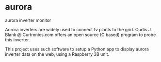 # aurora
aurora inverter monitor 

Aurora inverters are widely used to connect fv plants to the grid.
Curtis J. Blank @ Curtronics.com offers an open source (C based) program to probe this inverter.

This project uses such software to setup a Python app to display aurora inverter data on the web, using a Raspberry 3B unit.
